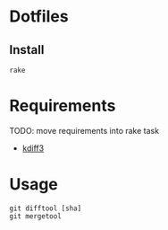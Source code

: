 # Dotfiles

## Install

    rake

# Requirements

TODO: move requirements into rake task

* [kdiff3](http://sourceforge.net/projects/kdiff3/files/kdiff3/)

# Usage
    git difftool [sha]
    git mergetool
